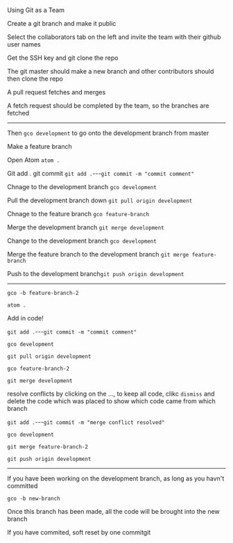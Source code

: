 Using Git as a Team

Create a git branch and make it public

Select the collaborators tab on the left and invite the team with their github user names

Get the SSH key and git clone the repo

The git master should make a new branch and other contributors should then clone the repo

A pull request fetches and merges

A fetch request should be completed by the team, so the branches are fetched

<hr>

Then `gco development` to go onto the development branch from master

Make a feature branch 



Open Atom `atom .`

Git add . git commit `git add .`---`git commit -m "commit comment"`

Chnage to the development branch `gco development`

Pull the development branch down `git pull origin development`

Chnage to the feature branch `gco feature-branch`

Merge the development branch `git merge development`

Change to the development branch `gco development`

Merge the feature branch to the development branch `git merge feature-branch`

Push to the development branch`git push origin development`

<hr>

`gco -b feature-branch-2`

`atom .`

Add in code!

`git add .`---`git commit -m "commit comment"`

`gco development`

`git pull origin development`

`gco feature-branch-2`

`git merge development`

resolve conflicts by clicking on the ..., to keep all code, clikc `dismiss` and delete the code which was placed to show which code came from which branch

`git add .`---`git commit -m "merge conflict resolved"`

`gco development`

`git merge feature-branch-2` 

`git push origin development`

<hr>

If you have been working on the development branch, as long as you havn't committed

`gco -b new-branch`

Once this branch has been made, all the code will be brought into the new branch

If you have commited, soft reset by one commitgit 